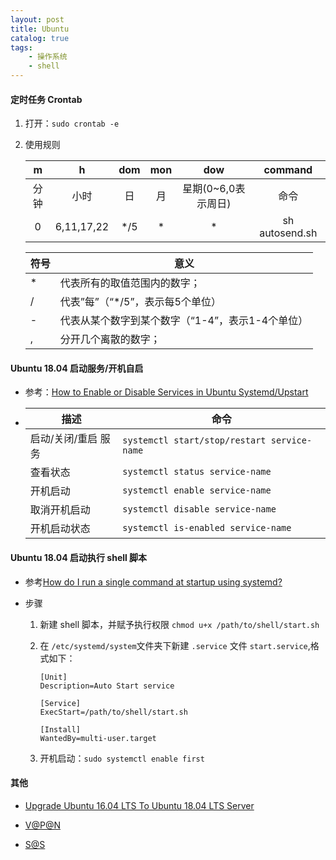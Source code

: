 ```yaml
---
layout: post
title: Ubuntu
catalog: true
tags:
    - 操作系统
    - shell
---
```


#### 定时任务 Crontab

1. 打开：`sudo crontab -e`

2. 使用规则

    |  m   |     h      | dom  | mon  |         dow         |    command     |
    | :--: | :--------: | :--: | :--: | :-----------------: | :------------: |
    | 分钟 |    小时    |  日  |  月  | 星期(0~6,0表示周日) |      命令      |
    |  0   | 6,11,17,22 | */5  |  *   |          *          | sh autosend.sh |

    | 符号 | 意义                                             |
    | ---- | ------------------------------------------------ |
    | *    | 代表所有的取值范围内的数字；                     |
    | /    | 代表”每”（“*/5”，表示每5个单位）                 |
    | -    | 代表从某个数字到某个数字（“1-4”，表示1-4个单位） |
    | ,    | 分开几个离散的数字；                             |

#### Ubuntu 18.04 启动服务/开机自启

* 参考：[How to Enable or Disable Services in Ubuntu Systemd/Upstart](https://linoxide.com/linux-how-to/enable-disable-services-ubuntu-systemd-upstart/)

* 
    | 描述     | 命令                           |
    | -------- | ------------------------------ |
    | 启动/关闭/重启 服务 | `systemctl start/stop/restart service-name` |
    |查看状态|`systemctl status service-name`|
    |开机启动| `systemctl enable service-name`             |
    |取消开机启动| `systemctl disable service-name`            |
    |开机启动状态|`systemctl is-enabled service-name`|
#### Ubuntu 18.04 启动执行 shell 脚本
* 参考[How do I run a single command at startup using systemd?](https://askubuntu.com/questions/919054/how-do-i-run-a-single-command-at-startup-using-systemd)

* 步骤

  1. 新建 shell 脚本，并赋予执行权限 `chmod u+x /path/to/shell/start.sh`

  2. 在 `/etc/systemd/system`文件夹下新建 `.service` 文件 `start.service`,格式如下：

     ```
     [Unit]
     Description=Auto Start service
     
     [Service]
     ExecStart=/path/to/shell/start.sh
     
     [Install]
     WantedBy=multi-user.target
     ```

  3. 开机启动：`sudo systemctl enable first`


#### 其他

* [Upgrade Ubuntu 16.04 LTS To Ubuntu 18.04 LTS Server](https://websiteforstudents.com/upgrade-ubuntu-16-04-lts-to-ubuntu-18-04-lts-beta-server/)

* [V@P@N](https://github.com/hwdsl2/setup-ipsec-vpn)

* [S@S](https://github.com/shadowsocks/shadowsocks-libev)

  

